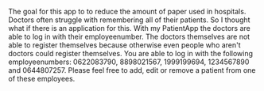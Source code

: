 The goal for this app to to reduce the amount of paper used in hospitals. Doctors often struggle with remembering all of their patients.
So I thought what if there is an application for this. 
With my PatientApp the doctors are able to log in with their employeenumber. The doctors themselves are not able to register themselves 
because otherwise even people who aren't doctors could register themselves. 
You are able to log in with the following employeenumbers: 0622083790, 8898021567, 1999199694, 1234567890  and 0644807257. 
Please feel free to add, edit or remove a patient from one of these employees.
